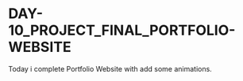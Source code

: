 # DAY-10_PROJECT_FINAL_PORTFOLIO-WEBSITE
Today i complete Portfolio Website with add some animations.
